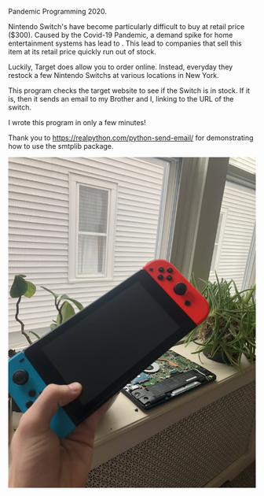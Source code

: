 Pandemic Programming 2020.

Nintendo Switch's have become particularly difficult to buy at retail price ($300). Caused by the Covid-19 Pandemic, a demand spike for home entertainment systems has lead to . This lead to companies that sell this item at its retail price quickly run out of stock.

Luckily, Target does allow you to order online. Instead, everyday they restock a few Nintendo Switchs at various locations in New York. 

This program checks the target website to see if the Switch is in stock. If it is, then it sends an email to my Brother and I, linking to the URL of the switch. 

I wrote this program in only a few minutes! 

Thank you to https://realpython.com/python-send-email/ for demonstrating how to use the smtplib package. 

![Our Switch](/Our_New_Switch.jpg)
